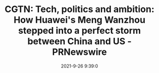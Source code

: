 ---
"title": "CGTN: Tech, politics and ambition: How Huawei's Meng Wanzhou stepped into a perfect storm between China and US - PRNewswire"
"date": "2021-9-26 9:39:0"
"feed_name": "GOOGLENEWSINDUSTRIAL"
"feed_website": "https://news.google.com/search?q=industrial%2Bincident&hl=en-US&gl=US&ceid=US:en"
"feed_rss": "https://news.google.com/rss/search?q=industrial%2Bincident&hl=en-US&gl=US&ceid=US:en"
"link": "https://www.prnewswire.com/news-releases/cgtn-tech-politics-and-ambition-how-huaweis-meng-wanzhou-stepped-into-a-perfect-storm-between-china-and-us-301385145.html"
"file": "_posts/2021-1-1-d94afdbd335ae2b2ce6c64db56a279d7d40fc03a.md"
"accident": "0"
"drilling": "0"
"dead": "0"
"injured": "0"
"where": "unknown site"
---